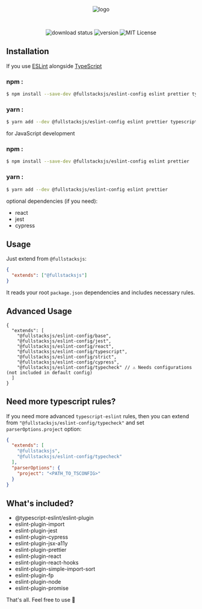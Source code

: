 <div align="center">

![logo][logo]

<br/>

![download status][download-badge]
![version][version-badge]
![MIT License][license-badge]

</div>

## Installation

If you use [ESLint](https://eslint.org/) alongside [TypeScript](https://typescriptlang.org/)

### npm :

```sh
$ npm install --save-dev @fullstacksjs/eslint-config eslint prettier typescript
```

### yarn :

```sh
$ yarn add --dev @fullstacksjs/eslint-config eslint prettier typescript
```

for JavaScript development

### npm :

```sh
$ npm install --save-dev @fullstacksjs/eslint-config eslint prettier
```

### yarn :

```sh
$ yarn add --dev @fullstacksjs/eslint-config eslint prettier
```

optional dependencies (if you need):

* react
* jest
* cypress

## Usage

Just extend from `@fullstacksjs`:

```json
{
  "extends": ["@fullstacksjs"]
}
```

It reads your root `package.json` dependencies and includes necessary rules.

## Advanced Usage

```jsonc
{
  "extends": [
    "@fullstacksjs/eslint-config/base",
    "@fullstacksjs/eslint-config/jest",
    "@fullstacksjs/eslint-config/react",
    "@fullstacksjs/eslint-config/typescript",
    "@fullstacksjs/eslint-config/strict",
    "@fullstacksjs/eslint-config/cypress",
    "@fullstacksjs/eslint-config/typecheck" // ⚠️ Needs configurations (not included in default config)
  ]
}
```

## Need more typescript rules?

If you need more advanced `typescript-eslint` rules, then you can extend from `"@fullstacksjs/eslint-config/typecheck"` and set `parserOptions.project` option:

```json
{
  "extends": [
    "@fullstacksjs",
    "@fullstacksjs/eslint-config/typecheck"
  ],
  "parserOptions": {
    "project": "<PATH_TO_TSCONFIG>"
  }
}
```

## What's included?

* @typescript-eslint/eslint-plugin
* eslint-plugin-import
* eslint-plugin-jest
* eslint-plugin-cypress
* eslint-plugin-jsx-a11y
* eslint-plugin-prettier
* eslint-plugin-react
* eslint-plugin-react-hooks
* eslint-plugin-simple-import-sort
* eslint-plugin-fp
* eslint-plugin-node
* eslint-plugin-promise

That's all. Feel free to use 💛

[logo]: https://raw.githubusercontent.com/fullstacksjs/eslint-config/master/assets/logo.png
[download-badge]: https://img.shields.io/npm/dm/@fullstacksjs/eslint-config?color=6464E2&label=DOWNLOADS&style=flat-square
[version-badge]: https://img.shields.io/npm/v/@fullstacksjs/eslint-config?color=6464E2&label=VERSION&style=flat-square
[license-badge]: https://img.shields.io/npm/l/@fullstacksjs/eslint-config?color=6464E2&label=LICENSE&style=flat-square
